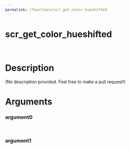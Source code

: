 ```yaml
---
permalink: /functions/scr_get_color_hueshifted
---
```

# scr_get_color_hueshifted  
&nbsp;  
# Description  
(No description provided. Feel free to make a pull request!) 
&nbsp;  
# Arguments
### argument0

&nbsp;    
### argument1

&nbsp;    


